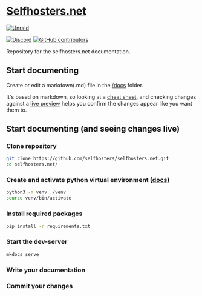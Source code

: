 # [Selfhosters.net](https://selfhosters.net/)

[![Unraid](https://raw.githubusercontent.com/selfhosters/unRAID-CA-templates/master/.github/ISSUE_TEMPLATE/discord_unraid_unraid.png )](https://discord.gg/qWPbc8R)

[![Discord](https://img.shields.io/discord/641230698166091777?color=%23ff8c2f&label=Discord&logo=discord&logoColor=%23ff8c2f&style=for-the-badge)](https://discord.gg/qWPbc8R)
[![GitHub contributors](https://img.shields.io/github/contributors/selfhosters/selfhosters.net.svg?color=%23ff8c2f&style=for-the-badge)](https://github.com/selfhosters/selfhosters.net/graphs/contributors)

Repository for the selfhosters.net documentation.

## Start documenting

Create or edit a markdown(.md) file in the [/docs](/docs/) folder.

It's based on markdown, so looking at a [cheat sheet](https://github.com/adam-p/markdown-here/wiki/Markdown-Cheatshee), and checking changes against a [live preview](https://markdownlivepreview.com/) helps you confirm the changes appear like you want them to.

## Start documenting (and seeing changes live)

### Clone repository

```bash
git clone https://github.com/selfhosters/selfhosters.net.git
cd selfhosters.net/
```

### Create and activate python virtual environment ([docs](https://packaging.python.org/guides/installing-using-pip-and-virtual-environments/))

```bash
python3 -m venv ./venv
source venv/bin/activate
```

### Install required packages

```bash
pip install -r requirements.txt
```

### Start the dev-server

```bash
mkdocs serve
```

### Write your documentation

### Commit your changes
